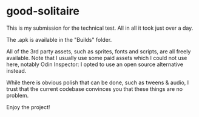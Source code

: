 # good-solitaire

This is my submission for the technical test. All in all it took just over a day.

The .apk is available in the "Builds" folder.

All of the 3rd party assets, such as sprites, fonts and scripts, are all freely available.
Note that I usually use some paid assets which I could not use here, notably 
Odin Inspector: I opted to use an open source alternative instead.

While there is obvious polish that can be done, such as tweens & audio, I trust
that the current codebase convinces you that these things are no problem.

Enjoy the project!